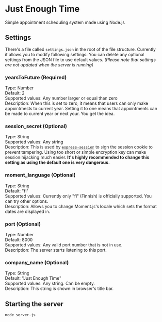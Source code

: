 # Just Enough Time
Simple appointment scheduling system made using Node.js

## Settings
There's a file called `settings.json` in the root of the file structure. Currently it allows you to modify following settings: 
You can delete any optional settings from the JSON file to use default values. 
_(Please note that settings are not updated when the server is running)_

### yearsToFuture (Required)
Type: Number  
Default: 2  
Supported values: Any number larger or equal than zero  
Description: When this is set to zero, it means that users can only make appointmests to current year. Setting it to one means that appointments can be made to current year or next your. You get the idea.

### session_secret (Optional)
Type: String  
Supported values: Any string  
Description: This is used by [`express-session`](https://github.com/expressjs/session) to sign the session cookie to prevent tampering. Using too short or simple encryption key can make session hijacking much easier. **It's highly recommended to change this setting as using the default one is very dangerous.**  

### moment_language (Optional)
Type: String  
Default: "fi"  
Supported values: Currently only "fi" (Finnish) is officially supported. You can try other options.  
Description: Allows you to change Moment.js's locale which sets the format dates are displayed in.

### port (Optional)
Type: Number  
Default: 8000  
Supported values: Any valid port number that is not in use.  
Description: The server starts listening to this port.  

### company_name (Optional)
Type: String  
Default: "Just Enough Time"  
Supported values: Any string. Can be empty.  
Description: This string is shown in browser's title bar.

## Starting the server
`node server.js`